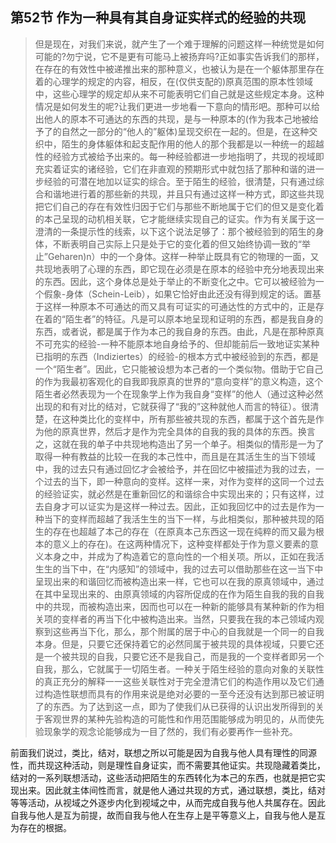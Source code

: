 <h2>第52节 作为一种具有其自身证实样式的经验的共现</h2><blockquote data-pid="j6jiCx5F">但是现在，对我们来说，就产生了一个难于理解的问题这样一种统觉是如何可能的?勿宁说，它不是更有可能马上被扬弃吗?正如事实告诉我们的那样，在存在的有效性中被递推出来的那种意义，也被认为是在一个躯体那里存在着的心理学的规定的内容，相反，在(仅供支配的)原真范围的原本性领域中，这些心理学的规定却从来不可能表明它们自己就是这些规定本身。这种情况是如何发生的呢?让我们更进一步地看一下意向的情形吧。那种可以给出他人的原本不可通达的东西的共现，是与一种原本的(作为我本己地被给予了的自然之一部分的“他人的”躯体)呈现交织在一起的。但是，在这种交织中，陌生的身体躯体和起支配作用的他人的那个我都是以一种统一的超越性的经验方式被给予出来的。每一种经验都进一步地指明了，共现的视域即充实着证实的诸经验，它们在非直观的预期形式中就包括了那种和谐的进一步经验的可潜在地加以证实的综合。至于陌生的经验，很清楚，只有通过综合和谐地进行着的那些新的共现，并且只有通过这样一种方式，即这些共现把它们自己的存在有效性归因于它们与那些不断地属于它们的但又是变化着的本己呈现的动机相关联，它才能继续实现自己的证实。作为有关属于这一澄清的一条提示性的线索，以下这个说法足够了：那个被经验到的陌生的身体，不断表明自己实际上只是处于它的变化着的但又始终协调一致的“举止”Geharen)n）中的一个身体。这样一种举止既具有它的物理的一面，又共现地表明了心理的东西，即它现在必须是在原本的经验中充分地表现出来的东西。因此，这个身体总是处于举止的不断变化之中。它可以被经验为一个假象-身体（Schein-Leib），如果它恰好由此还没有得到规定的话。置基于这样一种原本不可通达的而又具有可证实的可通达性的方式中的，正是存在着的“陌生者”的特征。凡是可以原本地呈现和证明的东西，都是我自身的东西，或者说，都是属于作为本己的我自身的东西。由此，凡是在那种原真不可充实的经验-一种不能原本地自身给予的、但却能前后一致地证实某种已指明的东西（Indiziertes）的经验-的根本方式中被经验到的东西，都是一个“陌生者”。因此，它只能被设想为本己者的一个类似物。借助于它自己的作为我最初客观化的自我即我原真的世界的“意向变样”的意义构造，这个陌生者必然表现为一个在现象学上作为我自身“变样”的他人（通过这种必然出现的和有对比的结对，它就获得了“我的”这种就他人而言的特征）。很清楚，在这种类比化的变样中，所有那些被共现的东西，都属于这个首先是作为他的原真世界，然后才是作为完全具体的自我的我的具体的东西。换言之，这就在我的单子中共现地构造出了另一个单子。相类似的情形是一为了取得一种有教益的比较一在我的本己性中，而且是在其活生生的当下领域中，我的过去只有通过回忆才会被给予，并在回忆中被描述为我的过去，一个过去的当下，即一种意向的变样。这样一来，对作为变样的这同一个过去的经验证实，就必然是在重新回忆的和谐综合中实现出来的；只有这样，过去自身才可以证实为是这样一种过去。因此，正如我回忆中的过去是作为一种当下的变样而超越了我活生生的当下一样，与此相类似，那种被共现的陌生的存在也超越了本己的存在（在原真本己东西这一现在纯粹的而又最为根本的意义上的存在)。在这两种情况下，这种变样都处于作为意义要素的意义本身之中，并成为了构造着它的意向性的一个相关项。所以，正如在我活生生的当下中，在“内感知”的领域中，我的过去可以借助那些在这一当下中呈现出来的和谐回忆而被构造出来一样，它也可以在我的原真领域中，通过在其中呈现出来的、由原真领域的内容所促成的在作为陌生自我的我的自我中的共现，而被构造出来，因而也可以在一种新的能够具有某种新的作为相关项的变样者的再当下化中被构造出来。当然，只要我在我的本己领域内观察到这些再当下化，那么，那个附属的居于中心的自我就是一个同一的自我本身。但是，只要它还保持着它的必然同属于被共现的具体视域，只要它还是一个被共现的自我，只要它还不是我自己，而是我的一个变样者即另一个自我，那么，它就属于一切陌生者。一种关于陌生经验的意向对象的关联性的真正充分的解释一一这些关联性对于完全澄清它们的构造作用以及它们通过构造性联想而具有的作用来说是绝对必要的一至今还没有达到那已被证明了的东西。为了达到这一点，即为了使我们从已获得的认识出发所得到的关于客观世界的某种先验构造的可能性和作用范围能够成为明见的，从而使先验现象学的观念论能够成为一目了然的，我们有必要再作一些补充。</blockquote><p data-pid="Q6DqIQc8">前面我们说过，类比，结对，联想之所以可能是因为自我与他人具有理性的同源性，而共现这种活动，则是理性自身证实，而不需要其他证实。共现隐藏着类比，结对的一系列联想活动，这些活动把陌生的东西转化为本己的东西，也就是把它实现出来。因此就主体间性而言，就是他人通过共现的方式，通过联想，类比，结对等等活动，从视域之外逐步内化到视域之中，从而完成自我与他人共属存在。因此自我与他人是互为前提，故而自我与他人在生存上是平等意义上，自我与他人是互为存在的根据。</p><p></p><p></p><p></p>